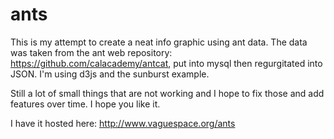 ants
====

This is my attempt to create a neat info graphic using ant data.  The data was taken from the ant web repository: https://github.com/calacademy/antcat, put into mysql then regurgitated into JSON.  I'm using d3js and the sunburst example.

Still a lot of small things that are not working and I hope to fix those and add features over time.  I hope you like it.

I have it hosted here: http://www.vaguespace.org/ants
